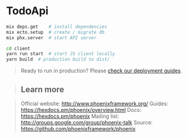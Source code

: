 # TodoApi

```sh
mix deps.get	# install dependencies
mix ecto.setup	# create / migrate db
mix phx.server	# start API server 

cd client
yarn run start	# start JS client locally
yarn build	# production build to dist/
```

> Ready to run in production? Please [check our deployment guides](https://hexdocs.pm/phoenix/deployment.html).

> ## Learn more

> Official website: http://www.phoenixframework.org/
> Guides: https://hexdocs.pm/phoenix/overview.html
> Docs: https://hexdocs.pm/phoenix
> Mailing list: http://groups.google.com/group/phoenix-talk
> Source: https://github.com/phoenixframework/phoenix
